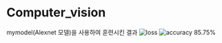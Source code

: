 # Computer_vision

mymodel(Alexnet 모델)을 사용하여 훈련시킨 결과
![loss](https://github.com/eunji53/Computer_vision/assets/17700556/d51f0c52-a8d3-488d-befd-81b580181799)
![accuracy](https://github.com/eunji53/Computer_vision/assets/17700556/509d9941-38a6-4b30-ad74-96aa810c1c6e)
85.75%
